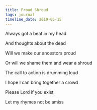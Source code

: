 ```yaml
---
title: Proud Shroud
tags: journal
timeline_date: 2019-05-15
---
```


Always got a beat in my head

And thoughts about the dead

Will we make our ancestors proud

Or will we shame them and wear a shroud

The call to action is drumming loud

I hope I can bring together a crowd

Please Lord if you exist

Let my rhymes not be amiss

